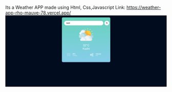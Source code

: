 Its a Weather APP made using Html, Css,Javascript
Link: https://weather-app-rho-mauve-78.vercel.app/
![Weather-app](https://github.com/Akshaysuresh07/weather-app/blob/main/images/Screenshot%20.png)
